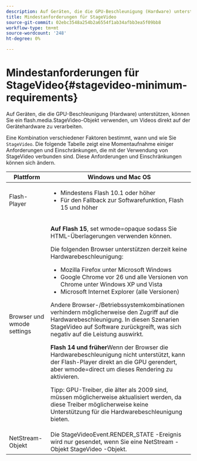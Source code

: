 ```yaml
---
description: Auf Geräten, die die GPU-Beschleunigung (Hardware) unterstützen, können Sie ein flash.media.StageVideo-Objekt verwenden, um Videos direkt auf der Gerätehardware zu verarbeiten.
title: Mindestanforderungen für StageVideo
source-git-commit: 02ebc3548a254b2a6554f1ab34afbb3ea5f09bb8
workflow-type: tm+mt
source-wordcount: '248'
ht-degree: 0%

---
```


# Mindestanforderungen für StageVideo{#stagevideo-minimum-requirements}

Auf Geräten, die die GPU-Beschleunigung (Hardware) unterstützen, können Sie ein flash.media.StageVideo-Objekt verwenden, um Videos direkt auf der Gerätehardware zu verarbeiten.

<!--<a id="section_64DDAA8DB215493E8A7CA6636819D350"></a>-->

Eine Kombination verschiedener Faktoren bestimmt, wann und wie Sie `StageVideo`. Die folgende Tabelle zeigt eine Momentaufnahme einiger Anforderungen und Einschränkungen, die mit der Verwendung von StageVideo verbunden sind. Diese Anforderungen und Einschränkungen können sich ändern.

<table id="table_882F4462A5AE47E28A60A39D112164A7"> 
 <thead> 
  <tr> 
   <th colname="col1" class="entry"> Plattform </th> 
   <th colname="col2" class="entry"> Windows und Mac OS </th> 
  </tr>
 </thead>
 <tbody> 
  <tr> 
   <td colname="col1"> Flash-Player </td> 
   <td colname="col2"> 
    <ul id="ul_s42_lm2_jp"> 
     <li id="li_308FA9EC206B437A9EE04C29F9480B73">Mindestens Flash 10.1 oder höher </li> 
     <li id="li_5898EDB0D12A43389076BCC7F4A27A0A">Für den Fallback zur Softwarefunktion, Flash 15 und höher </li> 
    </ul> </td> 
  </tr> 
  <tr> 
   <td colname="col1">Browser und <span class="codeph"> wmode</span> settings </td> 
   <td colname="col2"> <p><b>Auf Flash 15</b>, set <span class="codeph"> wmode=opaque</span> sodass Sie HTML-Überlagerungen verwenden können. </p> <p>Die folgenden Browser unterstützen derzeit keine Hardwarebeschleunigung: 
     <ul id="ul_frv_ykf_jp"> 
      <li id="li_3D407A61FEE042A9B85A6EFACA6D7719">Mozilla Firefox unter Microsoft Windows </li> 
      <li id="li_39B85AC352564DA8B86EA826638F1F4B">Google Chrome vor 26 und alle Versionen von Chrome unter Windows XP und Vista </li> 
      <li id="li_0042BA6070C849E6B7C4B4BF4333F712">Microsoft Internet Explorer (alle Versionen) </li> 
     </ul>Andere Browser-/Betriebssystemkombinationen verhindern möglicherweise den Zugriff auf die Hardwarebeschleunigung. In diesen Szenarien <span class="codeph"> StageVideo</span> auf Software zurückgreift, was sich negativ auf die Leistung auswirkt. </p> <p><b>Flash 14 und früher</b>Wenn der Browser die Hardwarebeschleunigung nicht unterstützt, kann der Flash-Player direkt an die GPU gerendert, aber <span class="codeph"> wmode=direct</span> um dieses Rendering zu aktivieren. <p>Tipp: GPU-Treiber, die älter als 2009 sind, müssen möglicherweise aktualisiert werden, da diese Treiber möglicherweise keine Unterstützung für die Hardwarebeschleunigung bieten. </p> </p> </td> 
  </tr> 
  <tr> 
   <td colname="col1"> NetStream-Objekt </td> 
   <td colname="col2">Die <span class="codeph"> StageVideoEvent.RENDER_STATE</span> -Ereignis wird nur gesendet, wenn Sie eine <span class="codeph"> NetStream</span> -Objekt <span class="codeph"> StageVideo</span> -Objekt. </td> 
  </tr> 
 </tbody> 
</table>
